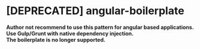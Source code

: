 [DEPRECATED] angular-boilerplate
===================

<b> Author not recommend to use this pattern for angular based applications. Use Gulp/Grunt with native dependency injection.
<br>
The boilerplate is no longer supported.</b>
